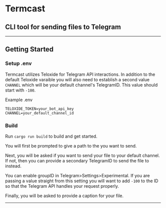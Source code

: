 # Termcast
## CLI tool for sending files to Telegram
---

## Getting Started 
### Setup .env 
Termcast utilizes Teloxide for Telegram API interactions. In addition to the default Teloxide varaible you will also need to establish a second value `CHANNEL` which will be your default channel's TelegramID. This value should start with `-100`. 

Example .env
```
TELOXIDE_TOKEN=your_bot_api_key
CHANNEL=your_default_channel_id
```

### Build
Run `cargo run build` to build and get started. 

You will first be prompted to give a path to the you want to send. 

Next, you will be asked if you want to send your file to your default channel. If not, then you can provide a secondary TelegramID to send the file to instead. 

You can enable groupID in Telegram>Settings>Experimental. If you are passing a value straight from this setting you will want to add `-100` to the ID so that the Telegram API handles your request properly. 

Finally, you will be asked to provide a caption for your file. 

---